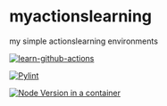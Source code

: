 # myactionslearning
my simple actionslearning environments

[![learn-github-actions](https://github.com/alexandertodorovic/myactionslearning/actions/workflows/learn-github-actions.yml/badge.svg)](https://github.com/alexandertodorovic/myactionslearning/actions/workflows/learn-github-actions.yml)

[![Pylint](https://github.com/alexandertodorovic/myactionslearning/actions/workflows/pylint.yml/badge.svg)](https://github.com/alexandertodorovic/myactionslearning/actions/workflows/pylint.yml)

[![Node Version in a container](https://github.com/alexandertodorovic/myactionslearning/actions/workflows/manual-node-version-on-container.yml/badge.svg)](https://github.com/alexandertodorovic/myactionslearning/actions/workflows/manual-node-version-on-container.yml)
